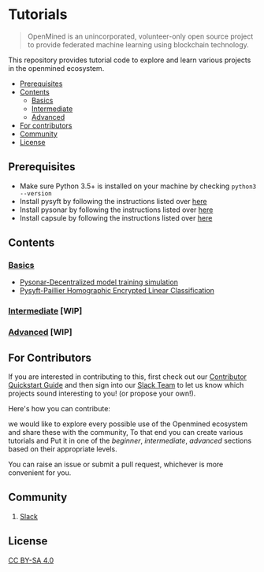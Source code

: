 # Tutorials

> OpenMined is an unincorporated, volunteer-only open source project to provide federated machine learning using blockchain technology.

This repository provides tutorial code to explore and learn various projects in the openmined ecosystem.

<!-- TOC depthFrom:2 -->

- [Prerequisites](#prerequisites)
- [Contents](#contents)
    - [Basics](#Basics)
    - [Intermediate](#Intermediate)
    - [Advanced](#Advanced)
- [For contributors](#For-Contributors)
- [Community](#Community)
- [License](#License)

<!-- /TOC -->

## Prerequisites

- Make sure Python 3.5+ is installed on your machine by checking `python3 --version`
- Install pysyft by following the instructions listed over [here](https://github.com/OpenMined/PySyft/blob/master/README.md)
- Install pysonar by following the instructions listed over [here](https://github.com/OpenMined/PySonar/blob/master/README.md)
- Install capsule by following the instructions listed over [here](https://github.com/OpenMined/Capsule/blob/master/README.md)


## Contents

### [Basics](https://github.com/OpenMined/tutorials/tree/master/beginner)
- [Pysonar-Decentralized model training simulation](https://github.com/OpenMined/tutorials/blob/master/beginner/Pysonar-Decentralized%20model%20training%20simulation.ipynb)
- [Pysyft-Paillier Homographic Encrypted Linear Classification](https://goo.gl/86M4bg)
### [Intermediate]() [WIP]
### [Advanced]() [WIP]


## For Contributors

If you are interested in contributing to this, first check out our [Contributor Quickstart Guide](https://github.com/OpenMined/Docs/blob/master/contributing/quickstart.md) and then sign into our [Slack Team](https://openmined.slack.com/)  to let us know which projects sound interesting to you! (or propose your own!).

Here's how you can contribute:

we would like to explore every possible use of the Openmined ecosystem and share these with the community, To that end you can create various tutorials and Put it in one of the _beginner_, _intermediate_, _advanced_  sections based on their appropriate levels.

You can raise an issue or submit a pull request, whichever is more convenient for you.

## Community

1. [Slack](https://openmined.slack.com/)

## License

[CC BY-SA 4.0](https://creativecommons.org/licenses/by-sa/4.0/)
